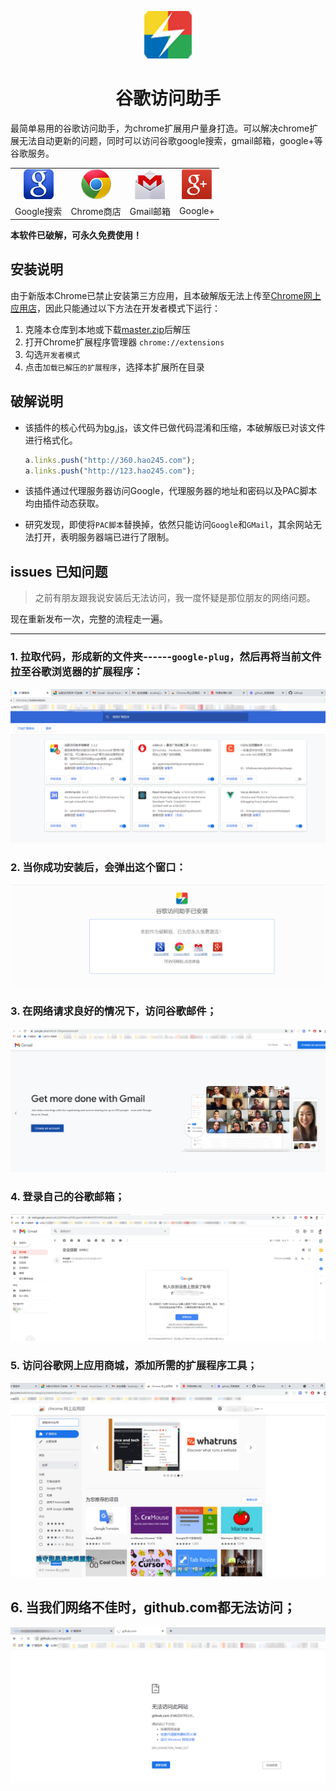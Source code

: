 <p align="center"><img width="15%" src="icons/icon-128.png" /></p>
<h1 align="center">谷歌访问助手</h1>

最简单易用的谷歌访问助手，为chrome扩展用户量身打造。可以解决chrome扩展无法自动更新的问题，同时可以访问谷歌google搜索，gmail邮箱，google+等谷歌服务。

<table align="center">
  <tr>
    <td align="center"><img src="img/google.png" /></td>
    <td align="center"><img src="img/chrome.png" /></td>
    <td align="center"><img src="img/gmail.png" /></td>
    <td align="center"><img src="img/googleplus.png" /></td>
  </tr>
  <tr>
    <td align="center">Google搜索</td>
    <td align="center">Chrome商店</td>
    <td align="center">Gmail邮箱</td>
    <td align="center">Google+</td>
  </tr>
</table>

**本软件已破解，可永久免费使用！**

## 安装说明

由于新版本Chrome已禁止安装第三方应用，且本破解版无法上传至[Chrome网上应用店](https://chrome.google.com/webstore)，因此只能通过以下方法在开发者模式下运行：

1. 克隆本仓库到本地或下载[master.zip](https://github.com/haotian-wang/google-access-helper/archive/master.zip)后解压
2. 打开Chrome扩展程序管理器 `chrome://extensions`
3. 勾选`开发者模式`
4. 点击`加载已解压的扩展程序`，选择本扩展所在目录

## 破解说明

- 该插件的核心代码为[bg.js](bg.js)，该文件已做代码混淆和压缩，本破解版已对该文件进行格式化。


  ```javascript
  a.links.push("http://360.hao245.com");
  a.links.push("http://123.hao245.com");
  ```

- 该插件通过代理服务器访问Google，代理服务器的地址和密码以及PAC脚本均由插件动态获取。
- 研究发现，即使将`PAC脚本`替换掉，依然只能访问`Google`和`GMail`，其余网站无法打开，表明服务器端已进行了限制。

## issues 已知问题

> 之前有朋友跟我说安装后无法访问，我一度怀疑是那位朋友的网络问题。

现在重新发布一次，完整的流程走一遍。

____

### 1. 拉取代码，形成新的文件夹------`google-plug`，然后再将当前文件拉至谷歌浏览器的扩展程序：
<p align="center"><img src="./img/扩展程序安装后 0.png" /></p>

### 2. 当你成功安装后，会弹出这个窗口：
<p align="center"><img src="./img/扩展程序安装后 1.png" /></p>

### 3. 在网络请求良好的情况下，访问谷歌邮件；
<p align="center"><img src="./img/扩展程序安装后 2.png" /></p>

### 4. 登录自己的谷歌邮箱；
<p align="center"><img src="./img/扩展程序安装后 3.png" /></p>

### 5. 访问谷歌网上应用商城，添加所需的扩展程序工具；
<p align="center"><img src="./img/扩展程序安装后 4.png" /></p>

## 6. 当我们网络不佳时，github.com都无法访问；
<p align="center"><img src="./img/扩展程序安装后 5.png" /></p>
